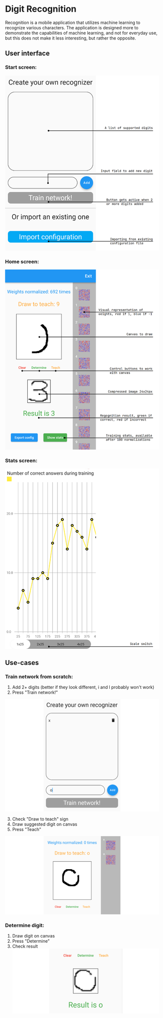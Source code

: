 # Digit Recognition

Recognition is a mobile application that utilizes machine learning to recognize various characters. The application is designed more to demonstrate the capabilities of machine learning, and not for everyday use, but this does not make it less interesting, but rather the opposite.

## User interface

### Start screen:
![img.png](images/start_screen.png)
### Home screen:
![img.png](images/home_screen.png)
### Stats screen:
![img.png](images/stats_screen.png)

## Use-cases
### Train network from scratch:

1. Add 2+ digits (better if they look different, i and l probably won't work)
2. Press "Train network!"

![img.png](images/train_network_step12.png)

3. Check "Draw to teach" sign
4. Draw suggested digit on canvas
5. Press "Teach"

![img.png](images/train_network_step345.png)

### Determine digit:
1. Draw digit on canvas
2. Press "Determine"
3. Check result
![img.png](images/determine_digit_step123.png)
